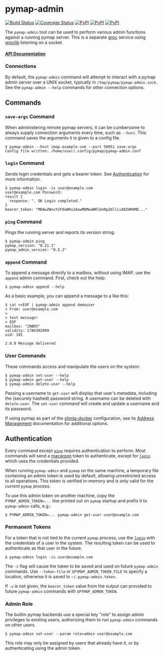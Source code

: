 pymap-admin
===========

[![Build Status](https://travis-ci.com/icgood/pymap-admin.svg?branch=master)](https://travis-ci.com/icgood/pymap-admin)
[![Coverage Status](https://coveralls.io/repos/icgood/pymap-admin/badge.svg)](https://coveralls.io/r/icgood/pymap-admin)
[![PyPI](https://img.shields.io/pypi/v/pymap-admin.svg)](https://pypi.python.org/pypi/pymap-admin)
[![PyPI](https://img.shields.io/pypi/pyversions/pymap-admin.svg)](https://pypi.python.org/pypi/pymap-admin)
[![PyPI](https://img.shields.io/pypi/l/pymap-admin.svg)](https://pypi.python.org/pypi/pymap-admin)

The `pymap-admin` tool can be used to perform various admin functions against a
running pymap server. This is a separate [grpc][2] service using [grpclib][3]
listening on a socket.

#### [API Documentation](https://icgood.github.io/pymap-admin/)

### Connections

By default, the `pymap-admin` command will attempt to interact with a pymap
admin server over a UNIX socket, typically in `/tmp/pymap/pymap-admin.sock`.
See the `pymap-admin --help` commands for other connection options.

## Commands

### `save-args` Command

When administering remote pymap servers, it can be cumbersome to always supply
connection arguments every time, such as `--host`. This command saves the
arguments it is given to a config file.

```console
$ pymap-admin --host imap.example.com --port 50051 save-args
Config file written: /home/user/.config/pymap/pymap-admin.conf
```

### `login` Command

Sends login credentials and gets a bearer token. See
[Authentication](#authentication) for more information.

```console
$ pymap-admin login -is user@example.com
user@example.com Password:
result {
  response: ". OK Login completed."
}
bearer_token: "MDAwZWxvY2F0aW9uIAowMDMwaWRlbnRpZmllciA0ZmM4MD..."
```

### `ping` Command

Pings the running server and reports its version string.

```console
$ pymap-admin ping
pymap_version: "0.21.1"
pymap_admin_version: "0.5.2"
```

### `append` Command

To append a message directly to a mailbox, without using IMAP, use the
`append` admin command. First, check out the help:

```console
$ pymap-admin append --help
```

As a basic example, you can append a message to a like this:

```console
$ cat <<EOF | pymap-admin append demouser
> From: user@example.com
>
> test message!
> EOF
mailbox: "INBOX"
validity: 1784302999
uid: 101

2.0.0 Message delivered
```

### User Commands

These commands access and manipulate the users on the system:

```console
$ pymap-admin set-user --help
$ pymap-admin get-user --help
$ pymap-admin delete-user --help
```

Passing a username to `get-user` will display that user's metadata, including
the (securely hashed) password string. A username can be deleted with
`delete-user`. The `set-user` command will create and update a username and its
password.

If using pymap as part of the [slimta-docker][4] configuration, see its
[Address Management][5] documentation for additional options.

## Authentication

Every command except [`ping`](#ping-command) requires authentication to
perform. Most commands will send a [macaroon][6] token to authenticate, except
for [`login`](#login-command) which uses the credentials provided.

When running `pymap-admin` and `pymap` on the same machine, a temporary file
containing an admin token is used by default, allowing unrestricted access to
all operations. This token is verified in-memory and is only valid for the
*current* `pymap` process.

To use this admin token on another machine, copy the `PYMAP_ADMIN_TOKEN=...`
line printed out on `pymap` startup and prefix it to `pymap-admin` calls, e.g.:

```console
$ PYMAP_ADMIN_TOKEN=... pymap-admin get-user user@example.com
```

### Permanent Tokens

For a token that is not tied to the current `pymap` process, use the
[`login`](#login-command) with the credentials of a user in the system. The
resulting token can be used to authenticate as that user in the future.

```console
$ pymap-admin login -is user@example.com
```

The `-s` flag will cause the token to be saved and used on future `pymap-admin`
commands. Use `--token-file` or `$PYMAP_ADMIN_TOKEN_FILE` to specify a
location, otherwise it is saved to `~/.pymap-admin.token`.

If `-s` is not given, the `bearer_token` value from the output can provided to
future `pymap-admin` commands with `$PYMAP_ADMON_TOKEN`.

### Admin Role

The builtin pymap backends use a special key "role" to assign admin privileges
to existing users, authorizing them to run `pymap-admin` commands on other
users.

```console
$ pymap-admin set-user --param role=admin user@example.com
```

This role may only be assigned by users that already have it, or by
authenticating using the admin token.

[1]: https://github.com/icgood/pymap
[2]: https://grpc.io/
[3]: https://github.com/vmagamedov/grpclib
[4]: https://github.com/slimta/slimta-docker
[5]: https://github.com/slimta/slimta-docker#address-management
[6]: https://github.com/ecordell/pymacaroons
